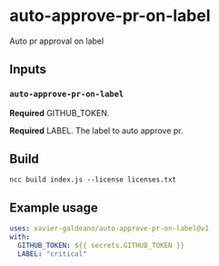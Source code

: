 # auto-approve-pr-on-label

Auto pr approval on label

## Inputs

### `auto-approve-pr-on-label`

**Required** GITHUB_TOKEN.

**Required** LABEL. The label to auto approve pr.

## Build

`ncc build index.js --license licenses.txt`

## Example usage

```yaml
uses: xavier-galdeano/auto-approve-pr-on-label@v1
with:
  GITHUB_TOKEN: ${{ secrets.GITHUB_TOKEN }}
  LABEL: "critical"
```
